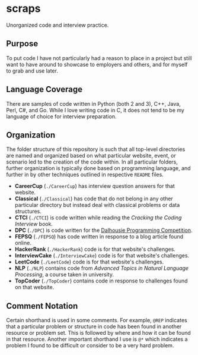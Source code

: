 # scraps
Unorganized code and interview practice.

## Purpose

To put code I have not particularly had a reason to place in a project but 
still want to have around to showcase to employers and others, and for myself 
to grab and use later.

## Language Coverage

There are samples of code written in Python (both 2 and 3), C++, Java, Perl, C#, 
and Go. While I love writing code in C, it does not tend to be my language of 
choice for interview preparation.

## Organization
 
The folder structure of this repository is such that all top-level directories 
are named and organized based on what particular website, event, or scenario 
led to the creation of the code within. In all particular folders, further 
organization is typically done based on programming language, and further in by 
other techniques outlined in respective `README` files.

  - **CareerCup** (`./CareerCup`) has interview question answers for that website.
  - **Classical** (`./Classical`) has code that do not belong in any other particular directory but instead deal with classical problems or data structures.
  - **CTCI** (`./CTCI`) is code written while reading the *Cracking the Coding Interview* book.
  - **DPC** (`./DPC`) is code written for the [Dalhousie Programming Competition](https://web.cs.dal.ca/~dpc/).
  - **FEPSQ** (`./FEPSQ`) has code written in response to a blog article found online.
  - **HackerRank** (`./HackerRank`) code is for that website's challenges.
  - **InterviewCake** (`./InterviewCake`) code is for that website's challenges.
  - **LeetCode** (`./LeetCode`) code is for that website's challenges.
  - **NLP** (`./NLP`) contains code from *Advanced Topics in Natural Language Processing*, a course taken in university.
  - **TopCoder** (`./TopCoder`) contains code in response to challenges found on that website.

## Comment Notation

Certain shorthand is used in some comments. For example, `@REP` indicates that 
a particular problem or structure in code has been found in another resource or 
problem set. This is followed by where and how it can be found in that 
resource. Another important shorthand I use is `@*` which indicates a problem I 
found to be difficult or consider to be a very hard problem.

